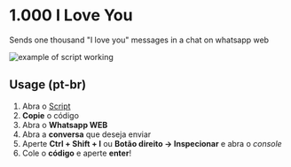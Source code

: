 # 1.000 I Love You
Sends one thousand "I love you" messages in a chat on whatsapp web

![example of script working](https://i.imgur.com/TRDHrqb.png)
## Usage (pt-br)

 1. Abra o [Script](https://github.com/Need3v/thousandiloveu/blob/main/script.js)
 2. **Copie** o código
 3. Abra o **Whatsapp WEB**
 4. Abra a **conversa** que deseja enviar
 5. Aperte **Ctrl + Shift + I** ou **Botão direito -> Inspecionar** e abra o *console*
 6. Cole o **código** e aperte **enter**!

